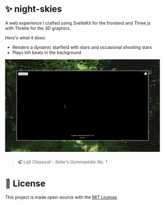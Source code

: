 # ✨ night-skies

A web experience I crafted using SvelteKit for the frontend and Three.js with Threlte for the 3D graphics.

_Here's what it does:_

- Renders a dynamic starfield with stars and occasional shooting stars
- Plays lofi beats in the background

![Night Skies](night-skies.jpeg)

> ###### 🎧 Lofi Classical - Satie's Gymnopédie No. 1

# 📄 License

This project is made open-source with the [MIT License](LICENSE).
